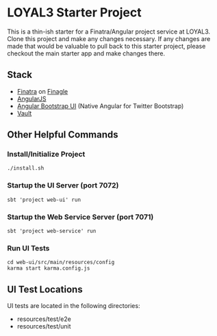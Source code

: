 LOYAL3 Starter Project
=============================================
This is a thin-ish starter for a Finatra/Angular project service at LOYAL3. Clone this project and make any changes
necessary. If any changes are made that would be valuable to pull back to this starter project, please checkout the main
starter app and make changes there.

Stack
-----
- [Finatra](http://finatra.info/) on [Finagle](http://twitter.github.io/finagle/)
- [AngularJS](http://angularjs.org/)
- [Angular Bootstrap UI](http://angular-ui.github.io/bootstrap/) (Native Angular for Twitter Bootstrap)
- [Vault](https://github.com/loyal3/vault)

Other Helpful Commands
----------------------

### Install/Initialize Project
```
./install.sh
```

### Startup the UI Server (port 7072)
```
sbt 'project web-ui' run
```

### Startup the Web Service Server (port 7071)
```
sbt 'project web-service' run
```

### Run UI Tests
```
cd web-ui/src/main/resources/config
karma start karma.config.js
```

UI Test Locations
--------------
UI tests are located in the following directories:

- resources/test/e2e
- resources/test/unit
